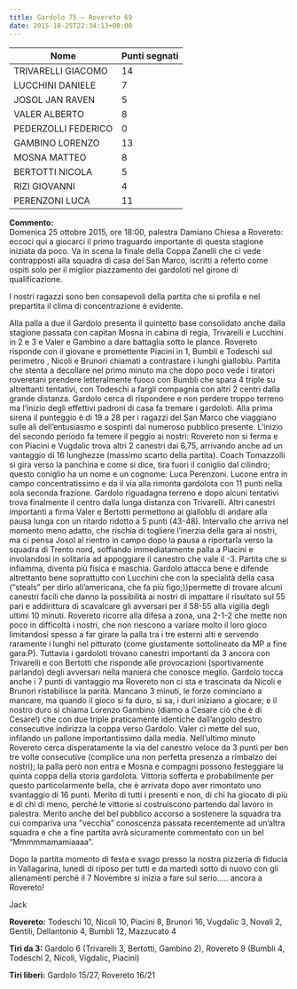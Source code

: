 ```yaml
---
title: Gardolo 75 – Rovereto 69
date: 2015-10-25T22:34:13+00:00
---
```

| **Nome** | **Punti segnati** |
| -------- | ----------------- |
| TRIVARELLI GIACOMO | 14 |
| LUCCHINI DANIELE | 7 |
| JOSOL JAN RAVEN | 5 |
| VALER ALBERTO | 8 |
| PEDERZOLLI FEDERICO | 0 |
| GAMBINO LORENZO | 13 |
| MOSNA MATTEO | 8 |
| BERTOTTI NICOLA | 5 |
| RIZI GIOVANNI | 4 |
| PERENZONI LUCA | 11 |

**Commento:**  
Domenica 25 ottobre 2015, ore 18:00, palestra Damiano Chiesa a Rovereto: eccoci qui a giocarci il primo traguardo importante di questa stagione iniziata da poco. Va in scena la finale della Coppa Zanelli che ci vede contrapposti alla squadra di casa del San Marco, iscritti a referto come ospiti solo per il miglior piazzamento dei gardoloti nel girone di qualificazione.

I nostri ragazzi sono ben consapevoli della partita che si profila e nel prepartita il clima di concentrazione è evidente.

Alla palla a due il Gardolo presenta il quintetto base consolidato anche dalla stagione passata con capitan Mosna in cabina di regia, Trivarelli e Lucchini in 2 e 3 e Valer e Gambino a dare battaglia sotto le plance. Rovereto risponde con il giovane e promettente Piacini in 1, Bumbli e Todeschi sul perimetro , Nicoli e Brunori chiamati a contrastare i lunghi gialloblu. Partita che stenta a decollare nel primo minuto ma che dopo poco vede i tiratori roveretani prendere letteralmente fuoco con Bumbli che spara 4 triple su altrettanti tentativi, con Todeschi a fargli compagnia con altri 2 centri dalla grande distanza. Gardolo cerca di rispondere e non perdere troppo terreno ma l’inizio degli effettivi padroni di casa fa tremare i gardoloti. Alla prima sirena il punteggio è di 19 a 28 per i ragazzi del San Marco che viaggiano sulle ali dell’entusiasmo e sospinti dal numeroso pubblico presente. L’inizio del secondo periodo fa temere il peggio ai nostri: Rovereto non si ferma e con Piacini e Vugdalic trova altri 2 canestri dai 6,75, arrivando anche ad un vantaggio di 16 lunghezze (massimo scarto della partita). Coach Tomazzolli si gira verso la panchina e come si dice, tira fuori il coniglio dal cilindro; questo coniglio ha un nome e un cognome: Luca Perenzoni. Lucone entra in campo concentratissimo e da il via alla rimonta gardolota con 11 punti nella sola seconda frazione. Gardolo riguadagna terreno e dopo alcuni tentativi trova finalmente il centro dalla lunga distanza con Trivarelli. Altri canestri importanti a firma Valer e Bertotti permettono ai gialloblu di andare alla pausa lunga con un ritardo ridotto a 5 punti (43-48). Intervallo che arriva nel momento meno adatto, che rischia di togliere l’inerzia della gara ai nostri, ma ci pensa Josol al rientro in campo dopo la pausa a riportarla verso la squadra di Trento nord, soffiando immediatamente palla a Piacini e involandosi in solitaria ad appoggiare il canestro che vale il -3. Partita che si infiamma, diventa più fisica e maschia. Gardolo attacca bene e difende altrettanto bene soprattutto con Lucchini che con la specialità della casa (“steals” per dirlo all’americana, che fa più figo;))permette di trovare alcuni canestri facili che danno la possibilità ai nostri di impattare il risultato sul 55 pari e addirittura di scavalcare gli avversari per il 58-55 alla vigilia degli ultimi 10 minuti. Rovereto ricorre alla difesa a zona, una 2-1-2 che mette non poco in difficoltà i nostri, che non riescono a variare molto il loro gioco limitandosi spesso a far girare la palla tra i tre esterni alti e servendo raramente i lunghi nel pitturato (come giustamente sottolineato da MP a fine gara:P). Tuttavia i gardoloti trovano canestri importanti da 3 ancora con Trivarelli e con Bertotti che risponde alle provocazioni (sportivamente parlando) degli avversari nella maniera che conosce meglio. Gardolo tocca anche i 7 punti di vantaggio ma Rovereto non ci sta e trascinata da Nicoli e Brunori ristabilisce la parità. Mancano 3 minuti, le forze cominciano a mancare, ma quando il gioco si fa duro, si sa, i duri iniziano a giocare; e il nostro duro si chiama Lorenzo Gambino (diamo a Cesare ciò che è di Cesare!) che con due triple praticamente identiche dall’angolo destro consecutive indirizza la coppa verso Gardolo. Valer ci mette del suo, infilando un pallone importantissimo dalla media. Nell’ultimo minuto Rovereto cerca disperatamente la via del canestro veloce da 3 punti per ben tre volte consecutive (complice una non perfetta presenza a rimbalzo dei nostri); la palla però non entra e Mosna e compagni possono festeggiare la quinta coppa della storia gardolota. Vittoria sofferta e probabilmente per questo particolarmente bella, che è arrivata dopo aver rimontato uno svantaggio di 16 punti. Merito di tutti i presenti e non, di chi ha giocato di più e di chi di meno, perché le vittorie si costruiscono partendo dal lavoro in palestra. Merito anche del bel pubblico accorso a sostenere la squadra tra cui compariva una ”vecchia” conoscenza passata recentemente ad un’altra squadra e che a fine partita avrà sicuramente commentato con un bel “Mmmmmamamiaaaa”.

Dopo la partita momento di festa e svago presso la nostra pizzeria di fiducia in Vallagarina, lunedì di riposo per tutti e da martedì sotto di nuovo con gli allenamenti perché il 7 Novembre si inizia a fare sul serio….. ancora a Rovereto!

Jack

**Rovereto:** Todeschi 10, Nicoli 10, Piacini 8, Brunori 16, Vugdalic 3, Novali 2, Gentili, Dellantonio 4, Bumbli 12, Mazzucato 4

**Tiri da 3:** Gardolo 6 (Trivarelli 3, Bertotti, Gambino 2), Rovereto 9 (Bumbli 4, Todeschi 2, Nicoli, Vigdalic, Piacini)

**Tiri liberi:** Gardolo 15/27, Rovereto 16/21
